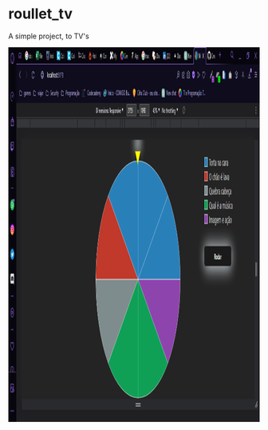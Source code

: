 # roullet_tv
A simple project, to TV's

<img src="/src/assets/Roullete_page.png" width="1000" height="500" style="zoom: 1.5">
